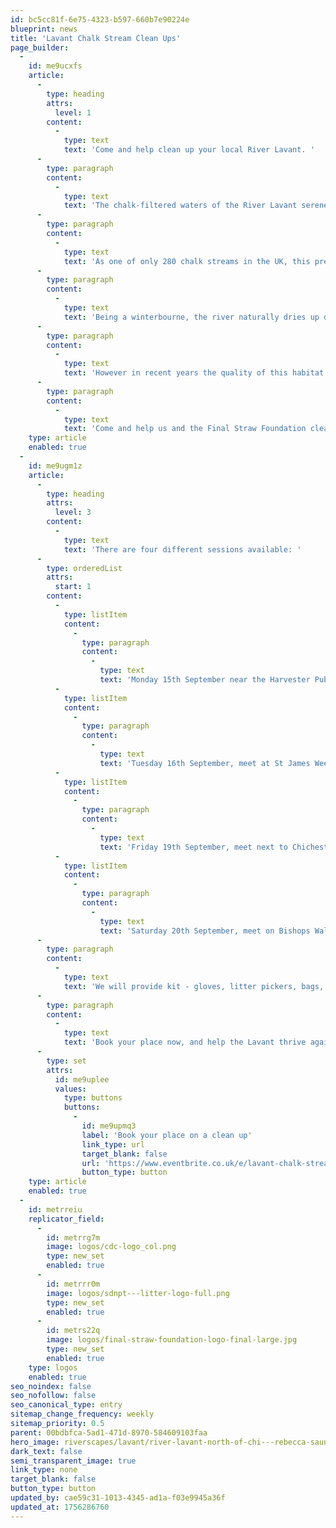 ```yaml
---
id: bc5cc81f-6e75-4323-b597-660b7e90224e
blueprint: news
title: 'Lavant Chalk Stream Clean Ups'
page_builder:
  -
    id: me9ucxfs
    article:
      -
        type: heading
        attrs:
          level: 1
        content:
          -
            type: text
            text: 'Come and help clean up your local River Lavant. '
      -
        type: paragraph
        content:
          -
            type: text
            text: 'The chalk-filtered waters of the River Lavant serenely carve a route from the peaceful village of East Dean, through Singleton, West Dean and Lavant, before winding their way through historic Chichester and out to sea.'
      -
        type: paragraph
        content:
          -
            type: text
            text: 'As one of only 280 chalk streams in the UK, this precious river should offer a haven for an abundance of wildlife.'
      -
        type: paragraph
        content:
          -
            type: text
            text: 'Being a winterbourne, the river naturally dries up during the summer months, and then returns over the winter. The unique wildlife that relies on this river has also adapted to the cycle of drying and re-wetting.'
      -
        type: paragraph
        content:
          -
            type: text
            text: 'However in recent years the quality of this habitat has deteriorated due to sewage being pumped into the river and pollution washing into the water from the adjacent farmland and roads. The problem of litter also blights this river so we need to act now to help prevent this special and precious habitat from being further degraded. '
      -
        type: paragraph
        content:
          -
            type: text
            text: 'Come and help us and the Final Straw Foundation clean-up the Lavant Chalk stream through Chichester, supported by the South Downs National Park and Chichester District Council.'
    type: article
    enabled: true
  -
    id: me9ugm1z
    article:
      -
        type: heading
        attrs:
          level: 3
        content:
          -
            type: text
            text: 'There are four different sessions available: '
      -
        type: orderedList
        attrs:
          start: 1
        content:
          -
            type: listItem
            content:
              -
                type: paragraph
                content:
                  -
                    type: text
                    text: 'Monday 15th September near the Harvester Pub'
          -
            type: listItem
            content:
              -
                type: paragraph
                content:
                  -
                    type: text
                    text: 'Tuesday 16th September, meet at St James Weedscreen EA site, '
          -
            type: listItem
            content:
              -
                type: paragraph
                content:
                  -
                    type: text
                    text: 'Friday 19th September, meet next to Chichester College car park, on the campus'
          -
            type: listItem
            content:
              -
                type: paragraph
                content:
                  -
                    type: text
                    text: 'Saturday 20th September, meet on Bishops Walk next to South Gate car park on Deanery Close'
      -
        type: paragraph
        content:
          -
            type: text
            text: 'We will provide kit - gloves, litter pickers, bags, and buckets, but you are welcome to bring your own if you have any. Safety glasses will also be available.'
      -
        type: paragraph
        content:
          -
            type: text
            text: 'Book your place now, and help the Lavant thrive again:'
      -
        type: set
        attrs:
          id: me9uplee
          values:
            type: buttons
            buttons:
              -
                id: me9upmq3
                label: 'Book your place on a clean up'
                link_type: url
                target_blank: false
                url: 'https://www.eventbrite.co.uk/e/lavant-chalk-stream-clean-up-events-tickets-1540218417749?aff=oddtdtcreator'
                button_type: button
    type: article
    enabled: true
  -
    id: metrreiu
    replicator_field:
      -
        id: metrrg7m
        image: logos/cdc-logo_col.png
        type: new_set
        enabled: true
      -
        id: metrrr0m
        image: logos/sdnpt---litter-logo-full.png
        type: new_set
        enabled: true
      -
        id: metrs22q
        image: logos/final-straw-foundation-logo-final-large.jpg
        type: new_set
        enabled: true
    type: logos
    enabled: true
seo_noindex: false
seo_nofollow: false
seo_canonical_type: entry
sitemap_change_frequency: weekly
sitemap_priority: 0.5
parent: 00bdbfca-5ad1-471d-8970-584609103faa
hero_image: riverscapes/lavant/river-lavant-north-of-chi---rebecca-saunders.jpg
dark_text: false
semi_transparent_image: true
link_type: none
target_blank: false
button_type: button
updated_by: cae59c31-1013-4345-ad1a-f03e9945a36f
updated_at: 1756286760
---
```

